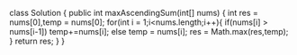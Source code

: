 class Solution {
public int maxAscendingSum(int[] nums) {
int res = nums[0],temp = nums[0];
for(int i = 1;i<nums.length;i++){
if(nums[i] > nums[i-1])
temp+=nums[i];
else
temp = nums[i];
res = Math.max(res,temp);
}
return res;
}
}